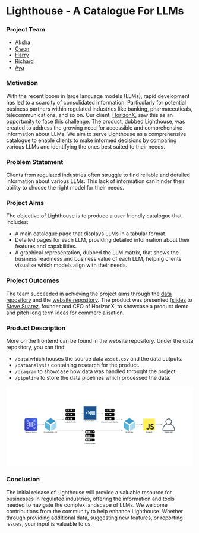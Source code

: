 # Lighthouse - A Catalogue For LLMs

### Project Team

- [Aksha](<https://github.com/akshaamod>)
- [Gwen](<https://github.com/gtsantus>)
- [Harry](<https://github.com/Rustic-Citrus>)
- [Richard](<https://github.com/RichardLoProjects>)
- [Aya](<https://github.com/azalzala>)

### Motivation

With the recent boom in large language models (LLMs), rapid development has led to a scarcity of consolidated information. Particularly for potential business partners within regulated industries like banking, pharmaceuticals, telecommunications, and so on. Our client, [HorizonX](<https://www.horizonxc.com/>), saw this as an opportunity to face this challenge. The product, dubbed Lighthouse, was created to address the growing need for accessible and comprehensive information about LLMs. We aim to serve Lighthouse as a comprehensive catalogue to enable clients to make informed decisions by comparing various LLMs and identifying the ones best suited to their needs.

### Problem Statement

Clients from regulated industries often struggle to find reliable and detailed information about various LLMs. This lack of information can hinder their ability to choose the right model for their needs.

### Project Aims

The objective of Lighthouse is to produce a user friendly catalogue that includes:

- A main catalogue page that displays LLMs in a tabular format.
- Detailed pages for each LLM, providing detailed information about their features and capabilities.
- A graphical representation, dubbed the LLM matrix, that shows the business readiness and business value of each LLM, helping clients visualise which models align with their needs.

### Project Outcomes

The team succeeded in achieving the project aims through the [data repository](<https://github.com/RichardLoProjects/DF_2024_wk14_HackathonJuly24>) and the [website repository](<https://github.com/Rustic-Citrus/hackathon>). The product was presented ([slides](https://github.com/RichardLoProjects/DF_2024_wk14_HackathonJuly24/blob/main/4lgorithm%20-%20Lighthouse.pdf) to [Steve Suarez](<https://www.linkedin.com/stevexsuarez>), founder and CEO of HorizonX, to showcase a product demo and pitch long term ideas for commercialisation.

### Product Description

More on the frontend can be found in the website repository. Under the data repository, you can find:

- `/data` which houses the source data `asset.csv` and the data outputs.
- `/dataAnalysis` containing research for the product.
- `/diagram` to showcase how data was handled throught the project.
- `/pipeline` to store the data pipelines which processed the data.

![Data diagram](https://github.com/RichardLoProjects/DF_2024_wk14_HackathonJuly24/blob/main/diagram/data_flow_diagram.png)

### Conclusion

The initial release of Lighthouse will provide a valuable resource for businesses in regulated industries, offering the information and tools needed to navigate the complex landscape of LLMs. We welcome contributions from the community to help enhance Lighthouse. Whether through providing additional data, suggesting new features, or reporting issues, your input is valuable to us.


